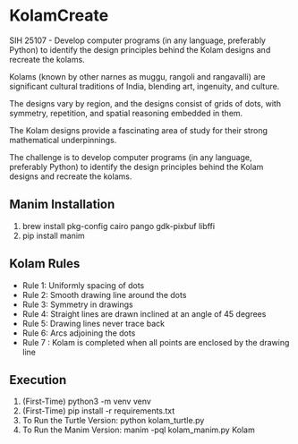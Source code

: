 # KolamCreate

SIH 25107 - Develop computer programs (in any language, preferably Python) to identify the design principles behind the Kolam designs and recreate the kolams.

Kolams (known by other narnes as muggu, rangoli and rangavalli) are significant cultural traditions of India, blending art, ingenuity, and culture.

The designs vary by region, and the designs consist of grids of dots, with symmetry, repetition, and spatial reasoning embedded in them.

The Kolam designs provide a fascinating area of study for their strong mathematical underpinnings.

The challenge is to develop computer programs (in any language, preferably Python) to identify the design principles behind the Kolam designs and recreate the kolams.


## Manim Installation

1. brew install pkg-config cairo pango gdk-pixbuf libffi
2. pip install manim


## Kolam Rules
- Rule 1: Uniformly spacing of dots
- Rule 2: Smooth drawing line around the dots
- Rule 3: Symmetry in drawings
- Rule 4: Straight lines are drawn inclined at an angle of 45 degrees
- Rule 5: Drawing lines never trace back
- Rule 6: Arcs adjoining the dots
- Rule 7 : Kolam is completed when all points are enclosed by the drawing line

## Execution
1. (First-Time) python3 -m venv venv
2. (First-Time) pip install -r requirements.txt
3. To Run the Turtle Version: python kolam_turtle.py
4. To Run the Manim Version: manim -pql kolam_manim.py Kolam